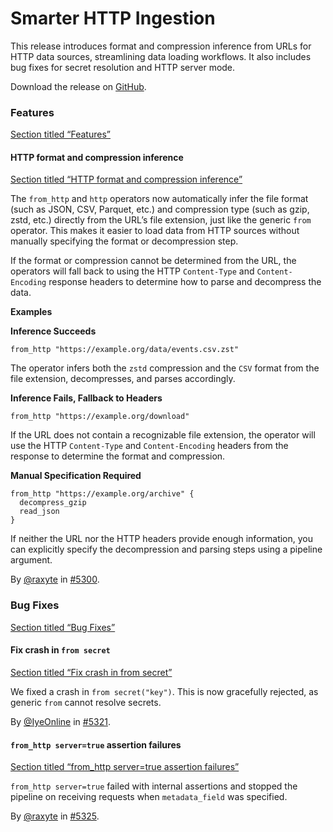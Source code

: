 # Smarter HTTP Ingestion

This release introduces format and compression inference from URLs for HTTP data sources, streamlining data loading workflows. It also includes bug fixes for secret resolution and HTTP server mode.

Download the release on [GitHub](https://github.com/tenzir/tenzir/releases/tag/v5.8.0).

### Features

[Section titled “Features”](#features)

#### HTTP format and compression inference

[Section titled “HTTP format and compression inference”](#http-format-and-compression-inference)

The `from_http` and `http` operators now automatically infer the file format (such as JSON, CSV, Parquet, etc.) and compression type (such as gzip, zstd, etc.) directly from the URL’s file extension, just like the generic `from` operator. This makes it easier to load data from HTTP sources without manually specifying the format or decompression step.

If the format or compression cannot be determined from the URL, the operators will fall back to using the HTTP `Content-Type` and `Content-Encoding` response headers to determine how to parse and decompress the data.

**Examples**

**Inference Succeeds**

```tql
from_http "https://example.org/data/events.csv.zst"
```

The operator infers both the `zstd` compression and the `CSV` format from the file extension, decompresses, and parses accordingly.

**Inference Fails, Fallback to Headers**

```tql
from_http "https://example.org/download"
```

If the URL does not contain a recognizable file extension, the operator will use the HTTP `Content-Type` and `Content-Encoding` headers from the response to determine the format and compression.

**Manual Specification Required**

```tql
from_http "https://example.org/archive" {
  decompress_gzip
  read_json
}
```

If neither the URL nor the HTTP headers provide enough information, you can explicitly specify the decompression and parsing steps using a pipeline argument.

By [@raxyte](https://github.com/raxyte) in [#5300](https://github.com/tenzir/tenzir/pull/5300).

### Bug Fixes

[Section titled “Bug Fixes”](#bug-fixes)

#### Fix crash in `from secret`

[Section titled “Fix crash in from secret”](#fix-crash-in-from-secret)

We fixed a crash in `from secret("key")`. This is now gracefully rejected, as generic `from` cannot resolve secrets.

By [@IyeOnline](https://github.com/IyeOnline) in [#5321](https://github.com/tenzir/tenzir/pull/5321).

#### `from_http server=true` assertion failures

[Section titled “from\_http server=true assertion failures”](#from_http-servertrue-assertion-failures)

`from_http server=true` failed with internal assertions and stopped the pipeline on receiving requests when `metadata_field` was specified.

By [@raxyte](https://github.com/raxyte) in [#5325](https://github.com/tenzir/tenzir/pull/5325).